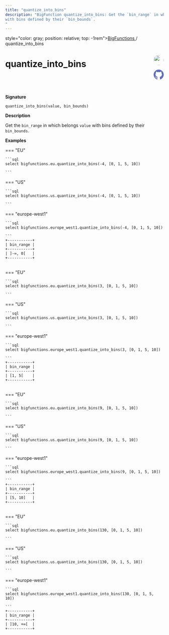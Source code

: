 ```yaml
---
title: "quantize_into_bins"
description: "BigFunction quantize_into_bins: Get the `bin_range` in which belongs `value`
with bins defined by their `bin_bounds`.
"
---
```


<span>style="color: gray; position: relative; top: -1rem"><a href="..">BigFunctions </a> / quantize_into_bins</span>

# quantize_into_bins


<div style="position: relative; top: -4rem; margin-bottom:  -2rem; text-align: right; z-index: 9999;">
  
  <a href="https://www.linkedin.com/in/paul-marcombes" title="Author: Paul Marcombes" target="_blank">
    <img src="https://lh3.googleusercontent.com/a-/ACB-R5RDf2yxcw1p_IYLCKmiUIScreatDdhG8B83om6Ohw=s260" width="32" style=" border-radius: 50% !important">
  </a>
  
  <a href="quantize_into_bins.yaml" title="Edit on GitHub" target="_blank"><svg xmlns="http://www.w3.org/2000/svg" width="32" height="32" viewBox="0 0 24 24"><path fill="#5d6cc0" d="M12 0c-6.626 0-12 5.373-12 12 0 5.302 3.438 9.8 8.207 11.387.599.111.793-.261.793-.577v-2.234c-3.338.726-4.033-1.416-4.033-1.416-.546-1.387-1.333-1.756-1.333-1.756-1.089-.745.083-.729.083-.729 1.205.084 1.839 1.237 1.839 1.237 1.07 1.834 2.807 1.304 3.492.997.107-.775.418-1.305.762-1.604-2.665-.305-5.467-1.334-5.467-5.931 0-1.311.469-2.381 1.236-3.221-.124-.303-.535-1.524.117-3.176 0 0 1.008-.322 3.301 1.23.957-.266 1.983-.399 3.003-.404 1.02.005 2.047.138 3.006.404 2.291-1.552 3.297-1.23 3.297-1.23.653 1.653.242 2.874.118 3.176.77.84 1.235 1.911 1.235 3.221 0 4.609-2.807 5.624-5.479 5.921.43.372.823 1.102.823 2.222v3.293c0 .319.192.694.801.576 4.765-1.589 8.199-6.086 8.199-11.386 0-6.627-5.373-12-12-12z"/></svg></a>
</div>



**Signature** 
```
quantize_into_bins(value, bin_bounds)
```

**Description**

Get the `bin_range` in which belongs `value`
with bins defined by their `bin_bounds`.






**Examples**













=== "EU"

    ```sql
    select bigfunctions.eu.quantize_into_bins(-4, [0, 1, 5, 10])
    
    ```




=== "US"

    ```sql
    select bigfunctions.us.quantize_into_bins(-4, [0, 1, 5, 10])
    
    ```




=== "europe-west1"

    ```sql
    select bigfunctions.europe_west1.quantize_into_bins(-4, [0, 1, 5, 10])
    
    ```









<pre style="margin-top: -1rem;">
<code style="padding-top: 0px; padding-bottom: 0px;">+-----------+
| bin_range |
+-----------+
| ]-∞, 0[   |
+-----------+
</code>
</pre>



















=== "EU"

    ```sql
    select bigfunctions.eu.quantize_into_bins(3, [0, 1, 5, 10])
    
    ```




=== "US"

    ```sql
    select bigfunctions.us.quantize_into_bins(3, [0, 1, 5, 10])
    
    ```




=== "europe-west1"

    ```sql
    select bigfunctions.europe_west1.quantize_into_bins(3, [0, 1, 5, 10])
    
    ```









<pre style="margin-top: -1rem;">
<code style="padding-top: 0px; padding-bottom: 0px;">+-----------+
| bin_range |
+-----------+
| [1, 5[    |
+-----------+
</code>
</pre>



















=== "EU"

    ```sql
    select bigfunctions.eu.quantize_into_bins(9, [0, 1, 5, 10])
    
    ```




=== "US"

    ```sql
    select bigfunctions.us.quantize_into_bins(9, [0, 1, 5, 10])
    
    ```




=== "europe-west1"

    ```sql
    select bigfunctions.europe_west1.quantize_into_bins(9, [0, 1, 5, 10])
    
    ```









<pre style="margin-top: -1rem;">
<code style="padding-top: 0px; padding-bottom: 0px;">+-----------+
| bin_range |
+-----------+
| [5, 10]   |
+-----------+
</code>
</pre>



















=== "EU"

    ```sql
    select bigfunctions.eu.quantize_into_bins(130, [0, 1, 5, 10])
    
    ```




=== "US"

    ```sql
    select bigfunctions.us.quantize_into_bins(130, [0, 1, 5, 10])
    
    ```




=== "europe-west1"

    ```sql
    select bigfunctions.europe_west1.quantize_into_bins(130, [0, 1, 5, 10])
    
    ```









<pre style="margin-top: -1rem;">
<code style="padding-top: 0px; padding-bottom: 0px;">+-----------+
| bin_range |
+-----------+
| ]10, +∞[  |
+-----------+
</code>
</pre>









